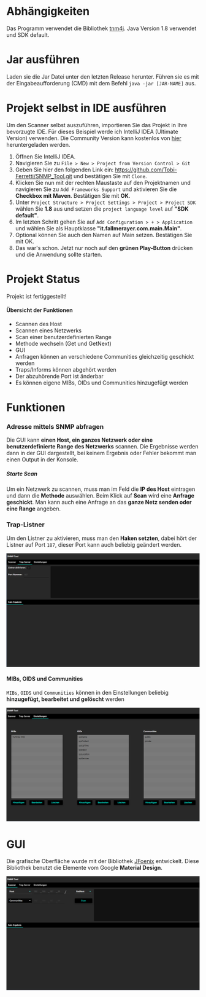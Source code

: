 

# Abhängigkeiten
Das Programm verwendet die Bibliothek [tnm4j](https://github.com/soulwing/tnm4j).
Java Version 1.8 verwendet und SDK default.

# Jar ausführen
Laden sie die Jar Datei unter den letzten Release herunter. Führen sie es mit der Eingabeaufforderung (CMD) mit dem Befehl `java -jar [JAR-NAME]` aus.
# Projekt selbst in IDE ausführen
Um den Scanner selbst auszuführen, importieren Sie das Projekt in Ihre bevorzugte IDE. Für dieses Beispiel werde ich IntelliJ IDEA (Ultimate Version) verwenden. Die Community Version kann kostenlos von [hier](https://www.jetbrains.com/idea/download/#section=windows) heruntergeladen werden.

1. Öffnen Sie IntelliJ IDEA.
2. Navigieren Sie zu `File > New > Project from Version Control > Git`
3. Geben Sie hier den folgenden Link ein: https://github.com/Tobi-Ferretti/SNMP_Tool.git und bestätigen Sie mit `Clone`.
4. Klicken Sie nun mit der rechten Maustaste auf den Projektnamen und navigieren Sie zu `Add Frameworks Support` und aktivieren Sie die **Checkbox mit Maven**. Bestätigen Sie mit **OK**.
5. Unter `Project Structure > Project Settings > Project > Project SDK` wählen Sie **1.8** aus und setzen die `project language level` auf **"SDK default"**.
6. Im letzten Schritt gehen Sie auf `Add Configuration > + > Application` und wählen Sie als Hauptklasse **"it.fallmerayer.com.main.Main"**.
7. Optional können Sie auch den Namen auf Main setzen. Bestätigen Sie mit OK.
8. Das war's schon. Jetzt nur noch auf den **grünen Play-Button** drücken und die Anwendung sollte starten.

# Projekt Status
Projekt ist fertiggestellt!
#### Übersicht der Funktionen

* Scannen des Host
* Scannen eines Netzwerks
* Scan einer benutzerdefinierten Range
* Methode wechseln (Get und GetNext)
* GUI
* Anfragen können an verschiedene Communities gleichzeitig geschickt werden
* Traps/Informs können abgehört werden
* Der abzuhörende Port ist änderbar
* Es können eigene MIBs, OIDs und Communities hinzugefügt werden

# Funktionen
   ### Adresse mittels SNMP abfragen
Die GUI kann **einen Host, ein ganzes Netzwerk oder eine benutzerdefinierte Range des Netzwerks** scannen.
Die Ergebnisse werden dann in der GUI dargestellt, bei keinem Ergebnis oder Fehler bekommt man einen Output in der Konsole.

##### Starte Scan
Um ein Netzwerk zu scannen, muss man im Feld die **IP des Host** eintragen und dann 
die **Methode** auswählen. Beim Klick auf **Scan** wird eine **Anfrage geschickt**. Man kann
auch eine Anfrage an das **ganze Netz senden oder eine Range** angeben.

### Trap-Listner
Um den Listner zu aktivieren, muss man den **Haken setzten**, dabei hört der Listner auf Port `187`, dieser Port kann auch beliebig geändert werden.

![TrapServer](/Image/TrapServer.png)

#### MIBs, OIDS und Communities
`MIBs`, `OIDS` und `Communities` können in den Einstellungen beliebig **hinzugefügt, bearbeitet und gelöscht** werden

![Settings](Image/Settings.png)
# GUI
Die grafische Oberfläche wurde mit der Bibliothek [JFoenix](https://github.com/jfoenixadmin/JFoenix) entwickelt. Diese Bibliothek benutzt die Elemente vom Google **Material Design**. 

![GUI](/Image/GUI.png)


